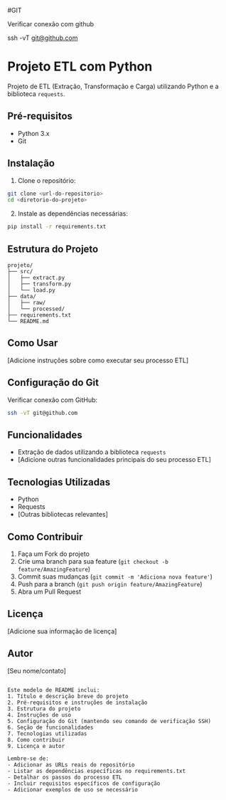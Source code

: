 #GIT

Verificar conexão com github

ssh -vT git@github.com


# Projeto ETL com Python

Projeto de ETL (Extração, Transformação e Carga) utilizando Python e a biblioteca `requests`.

## Pré-requisitos

- Python 3.x
- Git

## Instalação

1. Clone o repositório:
```bash
git clone <url-do-repositorio>
cd <diretorio-do-projeto>
```

2. Instale as dependências necessárias:
```bash
pip install -r requirements.txt
```

## Estrutura do Projeto

```
projeto/
├── src/
│   ├── extract.py
│   ├── transform.py
│   └── load.py
├── data/
│   ├── raw/
│   └── processed/
├── requirements.txt
└── README.md
```

## Como Usar

[Adicione instruções sobre como executar seu processo ETL]

## Configuração do Git

Verificar conexão com GitHub:
```bash
ssh -vT git@github.com
```

## Funcionalidades

- Extração de dados utilizando a biblioteca `requests`
- [Adicione outras funcionalidades principais do seu processo ETL]

## Tecnologias Utilizadas

- Python
- Requests
- [Outras bibliotecas relevantes]

## Como Contribuir

1. Faça um Fork do projeto
2. Crie uma branch para sua feature (`git checkout -b feature/AmazingFeature`)
3. Commit suas mudanças (`git commit -m 'Adiciona nova feature'`)
4. Push para a branch (`git push origin feature/AmazingFeature`)
5. Abra um Pull Request

## Licença

[Adicione sua informação de licença]

## Autor

[Seu nome/contato]
```

Este modelo de README inclui:
1. Título e descrição breve do projeto
2. Pré-requisitos e instruções de instalação
3. Estrutura do projeto
4. Instruções de uso
5. Configuração do Git (mantendo seu comando de verificação SSH)
6. Seção de funcionalidades
7. Tecnologias utilizadas
8. Como contribuir
9. Licença e autor

Lembre-se de:
- Adicionar as URLs reais do repositório
- Listar as dependências específicas no requirements.txt
- Detalhar os passos do processo ETL
- Incluir requisitos específicos de configuração
- Adicionar exemplos de uso se necessário
